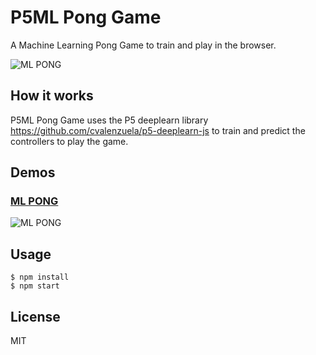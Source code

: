 # P5ML Pong Game

A Machine Learning Pong Game to train and play in the browser.

![ML PONG](static/images/doc01.png)

## How it works

P5ML Pong Game uses the P5 deeplearn library https://github.com/cvalenzuela/p5-deeplearn-js to train and predict the controllers to play the game.


## Demos

### [ML PONG](https://www.youtube.com/watch?v=koZYwOAHmQM&feature=youtu.be)
![ML PONG](https://www.youtube.com/watch?v=koZYwOAHmQM&feature=youtu.be://youtu.be)


## Usage
```
$ npm install
$ npm start
```

## License

MIT
